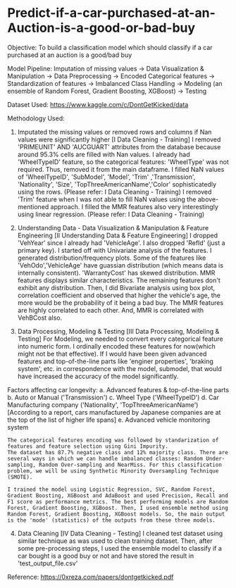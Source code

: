 # Predict-if-a-car-purchased-at-an-Auction-is-a-good-or-bad-buy

Objective: To build a classification model which should classify if a car purchased at an auction is a good/bad buy

Model Pipeline: 
Imputation of missing values -> Data Visualization & Manipulation -> Data Preprocessing -> Encoded Categorical features -> Standardization of features -> Imbalanced Class Handling -> Modeling (an ensemble of Random Forest, Gradient Boosting, XGBoost) -> Testing

Dataset Used: https://www.kaggle.com/c/DontGetKicked/data


Methodology Used:

1. Imputated the missing values or removed rows and columns if Nan values were significantly higher [I Data Cleaning - Training]
    I removed 'PRIMEUNIT' AND 'AUCGUART' attributes from the database because around 95.3% cells are filled with Nan values.
    I already had 'WheelTypeID' feature, so the categorical features: 'WheelType' was not required. Thus, removed it from the main dataframe.
    I filled NaN values of 'WheelTypeID', 'SubModel', 'Model', 'Trim' ,'Transmission', 'Nationality', 'Size', 'TopThreeAmericanName','Color' sophisticatedly using the rows. (Please refer: I Data Cleaning - Training)
    I removed 'Trim' feature when I was not able to fill NaN values using the above-mentioned approach.
    I filled the MMR features also very interestingly using linear regression. (Please refer: I Data Cleaning - Training)
    
2. Understanding Data - Data Visualization & Manipulation & Feature Engineering [II Understanding Data & Feature Engineering]
    I dropped 'VehYear' since I already had 'VehicleAge'.
    I also dropped 'RefId' (just a primary key).
    I started off with Univariate analysis of the features. I generated distribution/frequency plots. Some of the features like 'VehOdo','VehicleAge' have guassian distribution (which means data is internally consistent). 'WarrantyCost' has skewed distribution. MMR features displays similar characteristics. The remaining features don't exhibit any distribution. 
    Then, I did Bivariate analysis using box plot, correlation coefficient and observed that higher the vehicle's age, the more would be the probability of it being a bad buy.
    The MMR features are highly correlated to each other. And, MMR is correlated with VehBCost also.


3. Data Processing, Modeling & Testing [III Data Processing, Modeling & Testing]
    For Modeling, we needed to convert every categorical feature into numeric form. 
    I ordinally encoded these features for now(which might not be that effective). If I would have been given advanced features and top-of-the-line parts like 'enginer properties', 'braking system', etc. in correspondence with the model, submodel, that would have increased the accuracy of the model significantly. 

Factors affecting car longevity:
a. Advanced features & top-of-the-line parts 
b. Auto or Manual ('Transmission')
c. Wheel Type ('WheelTypeID')
d. Car Manufacturing company ('Nationality', 'TopThreeAmericanName') [According to a report, cars manufactured by Japanese companies are at the top of the list of higher life spans]
e. Advanced vehicle monitoring system


    The categorical features encoding was followed by standarization of features and feature selection using Gini Impurity.
    The dataset has 87.7% negative class and 12% majority class. There are several ways in which we can handle imbalanced classes: Random Under-sampling, Random Over-sampling and NearMiss. For this classification problem, we will be using Synthetic Minority Oversampling Technique (SMOTE).

    I trained the model using Logistic Regression, SVC, Random Forest, Gradient Boosting, XGBoost and AdaBoost and used Precision, Recall and F1 score as performance metrics. The best performing models are Random Forest, Gradient Boosting, XGBoost. Then, I used ensemble method using Random Forest, Gradient Boosting, XGBoost models. So, the main output is the 'mode' (statistics) of the outputs from these three models. 
    
4. Data Cleaning [IV Data Cleaning - Testing]
    I cleaned test dataset using similar technique as was used to clean training dataset. Then, after some pre-processing steps, I used the ensemble model to classify if a car bought is a good buy or not and have stored the result in 'test_output_file.csv'



Reference: https://0xreza.com/papers/dontgetkicked.pdf

